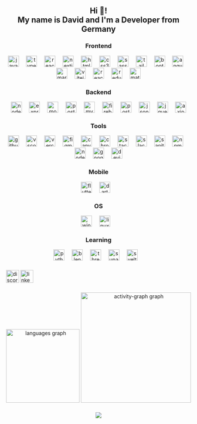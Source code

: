 <h2 align="center">Hi 👋! <br/> My name is David and I'm a Developer from Germany</h2>

###
<div align="center">
<h3>Frontend</h3>

 <img src="https://cdn.jsdelivr.net/gh/devicons/devicon/icons/javascript/javascript-original.svg" height="30" alt="javascript logo"  />
  <img width="12" />
  <img src="https://cdn.jsdelivr.net/gh/devicons/devicon/icons/typescript/typescript-original.svg" height="30" alt="typescript logo"  />
  <img width="12" />
  <img src="https://cdn.jsdelivr.net/gh/devicons/devicon/icons/react/react-original.svg" height="30" alt="react logo"  />
  <img width="12" />
  <img src="https://cdn.jsdelivr.net/gh/devicons/devicon/icons/nextjs/nextjs-original.svg" height="30" alt="nextjs logo"  />
  <img width="12" />
  <img src="https://cdn.jsdelivr.net/gh/devicons/devicon/icons/html5/html5-original.svg" height="30" alt="html5 logo"  />
  <img width="12" />
  <img src="https://cdn.jsdelivr.net/gh/devicons/devicon/icons/css3/css3-original.svg" height="30" alt="css3 logo"  />
  <img width="12" />
  
   <img src="https://cdn.jsdelivr.net/gh/devicons/devicon@latest/icons/sass/sass-original.svg"  height="30" alt="sass logo" />
           <img width="12" />
  <img src="https://cdn.jsdelivr.net/gh/devicons/devicon/icons/tailwindcss/tailwindcss-original-wordmark.svg" height="30" alt="tailwindcss logo"  />
  <img width="12" />
  
  <img src="https://cdn.jsdelivr.net/gh/devicons/devicon/icons/bootstrap/bootstrap-original.svg" height="30" alt="bootstrap logo"  />
  <img width="12" />
  <img src="https://cdn.jsdelivr.net/gh/devicons/devicon/icons/angularjs/angularjs-original.svg" height="30" alt="angularjs logo"  />
   <img width="12" />
  <img src="https://cdn.jsdelivr.net/gh/devicons/devicon@latest/icons/markdown/markdown-original.svg"  height="30" alt="markdown logo"/>
         <img width="12" />
         
  <img src="https://cdn.jsdelivr.net/gh/devicons/devicon@latest/icons/vitejs/vitejs-original.svg"  height="30" alt="vitejs logo"/>
   <img width="12" />
  <img src="https://cdn.jsdelivr.net/gh/devicons/devicon@latest/icons/reactrouter/reactrouter-original-wordmark.svg" height="30" alt="reactrouter logo" />
   <img width="12" />
 <img src="https://cdn.jsdelivr.net/gh/devicons/devicon@latest/icons/redux/redux-original.svg"   height="30" alt="redux logo"/>
   <img width="12" />
<img src="https://cdn.jsdelivr.net/gh/devicons/devicon@latest/icons/materialui/materialui-original.svg"   height="30" alt="materialui logo"/>
          
          
          
          

<h3>Backend</h3>


  <img src="https://cdn.jsdelivr.net/gh/devicons/devicon/icons/nodejs/nodejs-original.svg" height="30" alt="nodejs logo"  />
  <img width="12" />
  <img src="https://cdn.jsdelivr.net/gh/devicons/devicon/icons/express/express-original.svg" height="30" alt="express logo"  />
  <img width="12" />
  <img src="https://cdn.jsdelivr.net/gh/devicons/devicon/icons/mongodb/mongodb-original.svg" height="30" alt="mongodb logo"  />
  <img width="12" />
  <img src="https://cdn.jsdelivr.net/gh/devicons/devicon/icons/postgresql/postgresql-original.svg" height="30" alt="postgresql logo"  />
  <img width="12" />
  <img src="https://cdn.jsdelivr.net/gh/devicons/devicon/icons/mysql/mysql-original.svg" height="30" alt="mysql logo"  />
  <img width="12" />
  <img src="https://cdn.jsdelivr.net/gh/devicons/devicon/icons/firebase/firebase-plain.svg" height="30" alt="firebase logo"  />
  <img width="12" />
  
<img src="https://cdn.jsdelivr.net/gh/devicons/devicon@latest/icons/postman/postman-original.svg"  height="30" alt="postman logo"/>
 <img width="12" />
  <img src="https://cdn.jsdelivr.net/gh/devicons/devicon@latest/icons/json/json-original.svg"  height="30" alt="json logo" />
           <img width="12" />
          
  <img src="https://cdn.jsdelivr.net/gh/devicons/devicon@latest/icons/jquery/jquery-original-wordmark.svg" height="30" alt="jquery logo" />
   <img width="12" />
 <img src="https://cdn.jsdelivr.net/gh/devicons/devicon@latest/icons/axios/axios-plain-wordmark.svg"  height="30" alt="axios logo"/>
          
          

<h3>Tools</h3>
 <img src="https://cdn.jsdelivr.net/gh/devicons/devicon/icons/github/github-original.svg" height="30" alt="github logo"  />
  <img width="12" />
 <img src="https://cdn.jsdelivr.net/gh/devicons/devicon/icons/vscode/vscode-original.svg" height="30" alt="vscode logo"  />
  <img width="12" />
  <img src="https://cdn.jsdelivr.net/gh/devicons/devicon@latest/icons/vercel/vercel-original.svg"  height="30" alt="vercel logo" />
          
 
  <img width="12" />
  <img src="https://cdn.jsdelivr.net/gh/devicons/devicon/icons/figma/figma-original.svg" height="30" alt="figma logo"  />
  <img width="12" />
   <img src="https://cdn.jsdelivr.net/gh/devicons/devicon/icons/canva/canva-original.svg" height="30" alt="canva logo"  />
   <img width="12" />
    <img src="https://cdn.jsdelivr.net/gh/devicons/devicon/icons/chrome/chrome-original.svg" height="30" alt="chrome logo"  />
  <img width="12" />
  
   <img src="https://cdn.jsdelivr.net/gh/devicons/devicon@latest/icons/stackoverflow/stackoverflow-original-wordmark.svg"  height="30" alt="stackoverflow logo" />
    <img width="12" />
  <img src="https://cdn.jsdelivr.net/gh/devicons/devicon@latest/icons/slack/slack-original.svg"  height="30" alt="slack logo" />
           <img width="12" />
   <img src="https://cdn.jsdelivr.net/gh/devicons/devicon@latest/icons/sanity/sanity-original.svg" height="30" alt="sanity logo" />
    <img width="12" />
  <img src="https://cdn.jsdelivr.net/gh/devicons/devicon@latest/icons/npm/npm-original-wordmark.svg"  height="30" alt="npm logo"/>
     <img width="12" />
   <img src="https://cdn.jsdelivr.net/gh/devicons/devicon@latest/icons/nodemon/nodemon-original.svg" height="30" alt="nodemon logo" />
                
   <img width="12" />
   <img src="https://cdn.jsdelivr.net/gh/devicons/devicon@latest/icons/google/google-original.svg"  height="30" alt="google logo"/>
       <img width="12" />    
  <img src="https://cdn.jsdelivr.net/gh/devicons/devicon@latest/icons/devicon/devicon-original-wordmark.svg" height="30" alt="devicon logo" />
          
          

<h3>Mobile</h3>

 <img src="https://cdn.jsdelivr.net/gh/devicons/devicon/icons/flutter/flutter-original.svg" height="30" alt="flutter logo"  />
  <img width="12" />
  <img src="https://cdn.jsdelivr.net/gh/devicons/devicon/icons/dart/dart-original.svg" height="30" alt="dart logo"  />
  <img width="12" />

<h3>OS</h3>

 <img src="https://cdn.jsdelivr.net/gh/devicons/devicon@latest/icons/windows11/windows11-original.svg"  height="30" alt="windows 11 logo"/>
     <img width="12" />      
 <img src="https://cdn.jsdelivr.net/gh/devicons/devicon@latest/icons/linux/linux-original.svg"  height="30" alt="linux logo"/>
           <img width="12" />
<h3>Learning</h3>

<img src="https://cdn.jsdelivr.net/gh/devicons/devicon/icons/python/python-original.svg" height="30" alt="python logo"  />
  <img width="12" />
   <img src="https://cdn.jsdelivr.net/gh/devicons/devicon/icons/blender/blender-original.svg" height="30" alt="blender logo"  />
  <img width="12" />
  
  <img src="https://cdn.jsdelivr.net/gh/devicons/devicon@latest/icons/threejs/threejs-original.svg"  height="30" alt="threejs logo" />
         <img width="12" />  
   <img src="https://cdn.jsdelivr.net/gh/devicons/devicon@latest/icons/supabase/supabase-original.svg"  height="30" alt="supabase logo" />
         <img width="12" />  

  <img src="https://cdn.jsdelivr.net/gh/devicons/devicon@latest/icons/svelte/svelte-original.svg"   height="30" alt="svelte logo"/>
         <img width="12" />  



 

 
 
 
 
 
  
 
  
 
</div>

###

<div align="left">
  <img src="https://img.shields.io/static/v1?message=Discord&logo=discord&label=&color=7289DA&logoColor=white&labelColor=&style=for-the-badge" height="35" alt="discord logo"  />
  <img src="https://img.shields.io/static/v1?message=LinkedIn&logo=linkedin&label=&color=0077B5&logoColor=white&labelColor=&style=for-the-badge" height="35" alt="linkedin logo"  />
</div>

###

<div align="center">
  <img src="https://github-readme-stats.vercel.app/api/top-langs?username=Squasmn&locale=en&hide_title=false&layout=compact&card_width=320&langs_count=8&theme=dark&hide_border=false&order=2" height="200" alt="languages graph"  />
  <img src="https://github-readme-activity-graph.vercel.app/graph?username=Squasmn&radius=16&theme=redical&area=true&order=5&hide_title=true" height="300" alt="activity-graph graph"  />
</div>

###

<div align="center">
  <img src="https://profile-counter.glitch.me/Squasmn/count.svg?"  />
</div>

###
